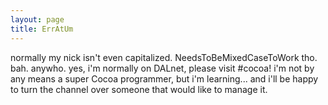 ```yaml
---
layout: page
title: ErrAtUm
---
```




normally my nick isn't even capitalized. NeedsToBeMixedCaseToWork tho. bah. anywho. yes, i'm normally on DALnet, please visit #cocoa! i'm not by any means a super Cocoa programmer, but i'm learning... and i'll be happy to turn the channel over someone that would like to manage it.

